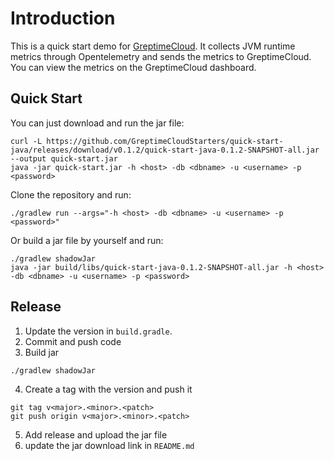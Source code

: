 # Introduction

This is a quick start demo for [GreptimeCloud](https://greptime.cloud/). It collects JVM runtime metrics through Opentelemetry and sends the metrics to GreptimeCloud. You can view the metrics on the GreptimeCloud dashboard.

## Quick Start

You can just download and run the jar file:

```shell
curl -L https://github.com/GreptimeCloudStarters/quick-start-java/releases/download/v0.1.2/quick-start-java-0.1.2-SNAPSHOT-all.jar --output quick-start.jar
java -jar quick-start.jar -h <host> -db <dbname> -u <username> -p <password>
```

Clone the repository and run:

```shell
./gradlew run --args="-h <host> -db <dbname> -u <username> -p <password>"
```

Or build a jar file by yourself and run:

```shell
./gradlew shadowJar
java -jar build/libs/quick-start-java-0.1.2-SNAPSHOT-all.jar -h <host> -db <dbname> -u <username> -p <password>
```

## Release

1. Update the version in `build.gradle`.
2. Commit and push code
3. Build jar

```shell
./gradlew shadowJar
```

4. Create a tag with the version and push it

```shell
git tag v<major>.<minor>.<patch>
git push origin v<major>.<minor>.<patch>
```

5. Add release and upload the jar file
6. update the jar download link in `README.md`
